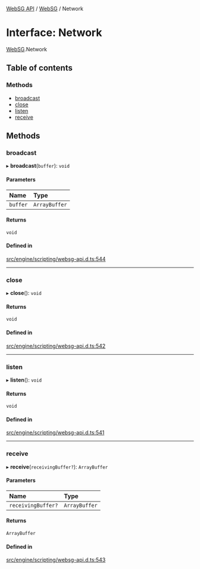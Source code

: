 [WebSG API](../README.md) / [WebSG](../modules/WebSG.md) / Network

# Interface: Network

[WebSG](../modules/WebSG.md).Network

## Table of contents

### Methods

- [broadcast](WebSG.Network.md#broadcast)
- [close](WebSG.Network.md#close)
- [listen](WebSG.Network.md#listen)
- [receive](WebSG.Network.md#receive)

## Methods

### broadcast

▸ **broadcast**(`buffer`): `void`

#### Parameters

| Name | Type |
| :------ | :------ |
| `buffer` | `ArrayBuffer` |

#### Returns

`void`

#### Defined in

[src/engine/scripting/websg-api.d.ts:544](https://github.com/thirdroom/thirdroom/blob/3d97b348/src/engine/scripting/websg-api.d.ts#L544)

___

### close

▸ **close**(): `void`

#### Returns

`void`

#### Defined in

[src/engine/scripting/websg-api.d.ts:542](https://github.com/thirdroom/thirdroom/blob/3d97b348/src/engine/scripting/websg-api.d.ts#L542)

___

### listen

▸ **listen**(): `void`

#### Returns

`void`

#### Defined in

[src/engine/scripting/websg-api.d.ts:541](https://github.com/thirdroom/thirdroom/blob/3d97b348/src/engine/scripting/websg-api.d.ts#L541)

___

### receive

▸ **receive**(`receivingBuffer?`): `ArrayBuffer`

#### Parameters

| Name | Type |
| :------ | :------ |
| `receivingBuffer?` | `ArrayBuffer` |

#### Returns

`ArrayBuffer`

#### Defined in

[src/engine/scripting/websg-api.d.ts:543](https://github.com/thirdroom/thirdroom/blob/3d97b348/src/engine/scripting/websg-api.d.ts#L543)
